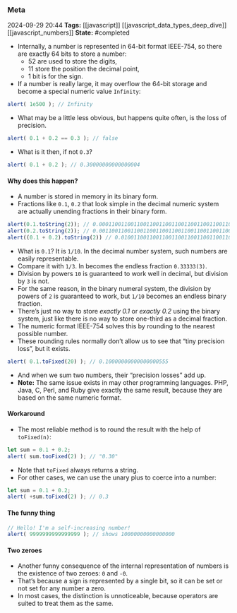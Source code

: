 ### Meta
2024-09-29 20:44
**Tags:** [[javascript]] [[javascript_data_types_deep_dive]] [[javascript_numbers]]
**State:** #completed 

- Internally, a number is represented in 64-bit format IEEE-754, so there are exactly 64 bits to store a number:
	- 52 are used to store the digits,
	- 11 store the position the decimal point,
	- 1 bit is for the sign.
- If a number is really  large, it may overflow the 64-bit storage and become a special numeric value `Infinity`:

```JavaScript title:app.js
alert( 1e500 ); // Infinity
```

- What may be a little less obvious, but happens quite often, is the loss of precision.

```JavaScript title:app.js
alert( 0.1 + 0.2 == 0.3 ); // false
```

- What is it then, if not `0.3`?

```JavaScript title:app.js
alert( 0.1 + 0.2 ); // 0.30000000000000004
```

#### Why does this happen?
- A number is stored in memory in its binary form.
- Fractions like `0.1`, `0.2` that look simple in the decimal numeric system are actually unending fractions in their binary form.

```JavaScript title:app.js
alert(0.1.toString(2)); // 0.0001100110011001100110011001100110011001100110011001101
alert(0.2.toString(2)); // 0.001100110011001100110011001100110011001100110011001101
alert((0.1 + 0.2).toString(2)) // 0.0100110011001100110011001100110011001100110011001101
```

- What is `0.1`? It is `1/10`. In the decimal number system, such numbers are easily representable.
- Compare it with `1/3`. In becomes the endless fraction `0.33333(3)`.
- Division by powers `10` is guaranteed to work well in decimal, but division by `3` is not.
- For the same reason, in the binary numeral system, the division by powers of `2` is guaranteed to work, but `1/10` becomes an endless binary fraction.
- There’s just no way to store *exactly 0.1* or *exactly 0.2* using the binary system, just like there is no way to store one-third as a decimal fraction.
- The numeric format IEEE-754 solves this by rounding to the nearest possible number.
- These rounding rules normally don’t allow us to see that “tiny precision loss”, but it exists.

```JavaScript title:app.js
alert( 0.1.toFixed(20) ); // 0.10000000000000000555
```

- And when we sum two numbers, their “precision losses” add up.
- **Note:** The same issue exists in may other programming languages. PHP, Java, C, Perl, and Ruby give exactly the same result, because they are based on the same numeric format.

#### Workaround
- The most reliable method is to round the result with the help of `toFixed(n)`:

```JavaScript title:app.js
let sum = 0.1 + 0.2;
alert( sum.tooFixed(2) ); // "0.30"
```

- Note that `toFixed` always returns a string.
- For other cases, we can use the unary plus to coerce into a number:

```JavaScript title:app.js
let sum = 0.1 + 0.2;
alert( +sum.toFixed(2) ); // 0.3
```

#### The funny thing
```JavaScript title:app.js
// Hello! I'm a self-increasing number!
alert( 9999999999999999 ); // shows 10000000000000000
```

#### Two zeroes
- Another funny consequence of the internal representation of numbers is the existence of two zeroes: `0` and `-0`.
- That’s because a sign is represented by a single bit, so it can be set or not set for any number a zero.
- In most cases, the distinction is unnoticeable, because operators are suited to treat them as the same.